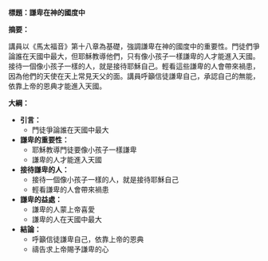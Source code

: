 **標題：謙卑在神的國度中**

**摘要：**

講員以《馬太福音》第十八章為基礎，強調謙卑在神的國度中的重要性。門徒們爭論誰在天國中最大，但耶穌教導他們，只有像小孩子一樣謙卑的人才能進入天國。接待一個像小孩子一樣的人，就是接待耶穌自己。輕看這些謙卑的人會帶來禍患，因為他們的天使在天上常見天父的面。講員呼籲信徒謙卑自己，承認自己的無能，依靠上帝的恩典才能進入天國。

**大綱：**

* **引言：**
    * 門徒爭論誰在天國中最大
* **謙卑的重要性：**
    * 耶穌教導門徒要像小孩子一樣謙卑
    * 謙卑的人才能進入天國
* **接待謙卑的人：**
    * 接待一個像小孩子一樣的人，就是接待耶穌自己
    * 輕看謙卑的人會帶來禍患
* **謙卑的益處：**
    * 謙卑的人蒙上帝喜愛
    * 謙卑的人在天國中最大
* **結論：**
    * 呼籲信徒謙卑自己，依靠上帝的恩典
    * 禱告求上帝賜予謙卑的心